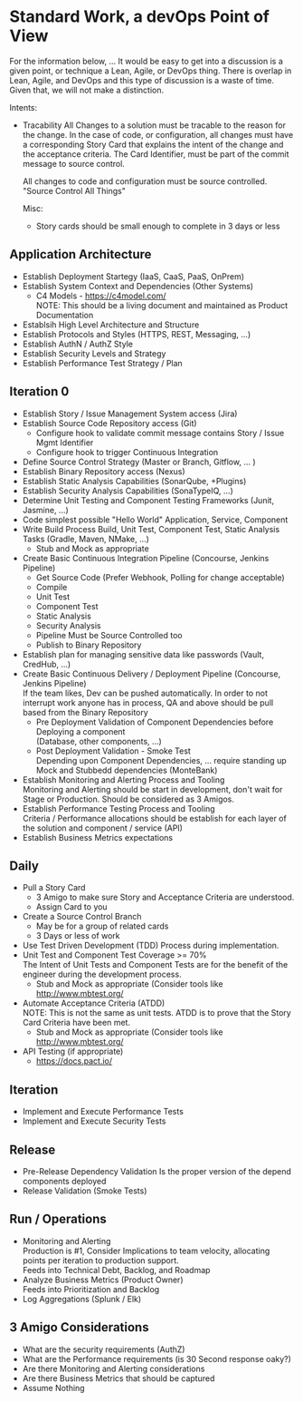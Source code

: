 # Standard Work, a devOps Point of View

For the information below, ... It would be easy to get into a discussion is a given point, or technique a Lean, Agile, or DevOps thing.
There is overlap in Lean, Agile, and DevOps and this type of discussion is a waste of time.  Given that, we will not make a distinction.

Intents:
- Tracability
  All Changes to a solution must be tracable to the reason for the change.  In the case of code, or configuration, all changes must have
  a corresponding Story Card that explains the intent of the change and the acceptance criteria.  The Card Identifier, must be part of the
  commit message to source control.
  
  All changes to code and configuration must be source controlled.  "Source Control All Things"
  
  Misc:
  - Story cards should be small enough to complete in 3 days or less
  
## Application Architecture
- Establish Deployment Startegy (IaaS, CaaS, PaaS, OnPrem) 
- Establish System Context and Dependencies (Other Systems)
  - C4 Models - https://c4model.com/  
  NOTE: This should be a living document and maintained as Product Documentation
- Establsih High Level Architecture and Structure
- Establish Protocols and Styles (HTTPS, REST, Messaging, ...)
- Establish AuthN / AuthZ Style
- Establish Security Levels and Strategy
- Establish Performance Test Strategy / Plan
  
## Iteration 0
- Establish Story / Issue Management System access (Jira)
- Establish Source Code Repository access (Git)
  - Configure hook to validate commit message contains Story / Issue Mgmt Identifier
  - Configure hook to trigger Continuous Integration
- Define Source Control Strategy (Master or Branch, Gitflow, ... )
- Establish Binary Repository access (Nexus)
- Establish Static Analysis Capabilities (SonarQube, +Plugins)
- Establish Security Analysis Capabilities (SonaTypeIQ, ...)
- Determine Unit Testing and Component Testing Frameworks (Junit, Jasmine, ...)
- Code simplest possible "Hello World" Application, Service, Component
- Write Build Process Build, Unit Test, Component Test, Static Analysis Tasks (Gradle, Maven, NMake, ...)
  - Stub and Mock as appropriate
- Create Basic Continuous Integration Pipeline  (Concourse, Jenkins Pipeline)
  - Get Source Code (Prefer Webhook, Polling for change acceptable)
  - Compile
  - Unit Test
  - Component Test
  - Static Analysis
  - Security Analysis
  - Pipeline Must be Source Controlled too
  - Publish to Binary Repository
- Establish plan for managing sensitive data like passwords (Vault, CredHub, ...)
- Create Basic Continuous Delivery / Deployment Pipeline (Concourse, Jenkins Pipeline)  
If the team likes, Dev can be pushed automatically.  In order to not interrupt work anyone has in process,
QA and above should be pull based from the Binary Repository
  - Pre Deployment Validation of Component Dependencies before Deploying a component  
  (Database, other components, ...)
  - Post Deployment Validation - Smoke Test  
  Depending upon Component Dependencies, ... require standing up Mock and Stubbedd dependencies (MonteBank)
- Establish Monitoring and Alerting Process and Tooling  
  Monitoring and Alerting should be start in development, don't wait for Stage or Production.  Should be considered as 3 Amigos.
- Establish Performance Testing Process and Tooling  
  Criteria / Performance allocations should be establish for each layer of the solution and component / service (API)
- Establish Business Metrics expectations

## Daily

- Pull a Story Card
  - 3 Amigo to make sure Story and Acceptance Criteria are understood.
  - Assign Card to you
- Create a Source Control Branch
  - May be for a group of related cards
  - 3 Days or less of work
- Use Test Driven Development (TDD) Process during implementation.
- Unit Test and Component Test Coverage >= 70%  
  The Intent of Unit Tests and Component Tests are for the benefit of the engineer during the development process.
  - Stub and Mock as appropriate (Consider tools like http://www.mbtest.org/
- Automate Acceptance Criteria (ATDD)  
  NOTE: This is not the same as unit tests.
  ATDD is to prove that the Story Card Criteria have been met.
  - Stub and Mock as appropriate (Consider tools like http://www.mbtest.org/
- API Testing (if appropriate)
  - https://docs.pact.io/
  
  
## Iteration
- Implement and Execute Performance Tests
- Implement and Execute Security Tests

## Release
- Pre-Release Dependency Validation
  Is the proper version of the depend components deployed
- Release Validation (Smoke Tests)

## Run / Operations
- Monitoring and Alerting  
Production is #1, Consider Implications to team velocity, allocating points per iteration to production support.  
Feeds into Technical Debt, Backlog, and Roadmap
- Analyze Business Metrics (Product Owner)  
Feeds into Prioritization and Backlog
- Log Aggregations (Splunk / Elk)

## 3 Amigo Considerations
- What are the security requirements (AuthZ)
- What are the Performance requirements (is 30 Second response oaky?)
- Are there Monitoring and Alerting considerations 
- Are there Business Metrics that should be captured
- Assume Nothing

  
  
  
  
 
